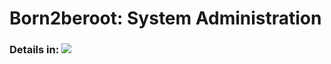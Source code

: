# Born2beroot: System Administration
### Details in: <a href="https://meadow-anchovy-6ba.notion.site/Born2beroot-fe30c5482e094f9283113e8e779c31b7?pvs=4"><img src="https://img.shields.io/badge/Notion-000000?style=flat-square&logo=Notion&logoColor=white&link=https://www.notion.so/2b896c0fcee14adb999bf86f3f274467"></a>
